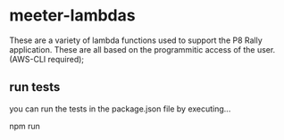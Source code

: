 # meeter-lambdas

These are a variety of lambda functions used to support the P8 Rally application.
These are all based on the programmitic access of the user. (AWS-CLI required);

## run tests

you can run the tests in the package.json file by executing...

npm run <testname>
